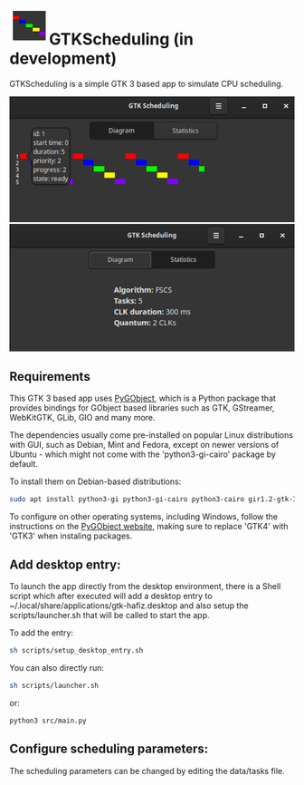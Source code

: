 <img height="64" src="imgs/icon.png" align="left"/>

# GTKScheduling (in development)

GTKScheduling is a simple GTK 3 based app to simulate CPU scheduling.

<p align="center" width="100%">
<img src="imgs/diagram.png">
<img src="imgs/stats.png">
</p>

## Requirements
This GTK 3 based app uses [PyGObject](https://pygobject.gnome.org/), which is a Python package that provides bindings for GObject based libraries such as GTK, GStreamer, WebKitGTK, GLib, GIO and many more.

The dependencies usually come pre-installed on popular Linux distributions with GUI, such as Debian, Mint and Fedora, except on newer versions of Ubuntu - which might not come with the 'python3-gi-cairo' package by default.

To install them on Debian-based distributions:
```sh
sudo apt install python3-gi python3-gi-cairo python3-cairo gir1.2-gtk-3.0
```
To configure on other operating systems, including Windows, follow the instructions on the [PyGObject website](https://pygobject.gnome.org/getting_started.html), making sure to replace 'GTK4' with 'GTK3' when instaling packages.

## Add desktop entry:
To launch the app directly from the desktop environment, there is a Shell script which after executed will add a desktop entry to ~/.local/share/applications/gtk-hafiz.desktop and also setup the scripts/launcher.sh that will be called to start the app.

To add the entry:
```sh
sh scripts/setup_desktop_entry.sh
```

You can also directly run:
```sh
sh scripts/launcher.sh
```
or:
```sh
python3 src/main.py
```

## Configure scheduling parameters:
The scheduling parameters can be changed by editing the data/tasks file.
